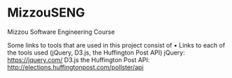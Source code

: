 # MizzouSENG
Mizzou Software Engineering Course

Some links to tools that are used in this project consist of
• Links	to	each	of	the	tools	used	(jQuery,	D3.js,	the	Huffington	Post	API)
jQuery: https://jquery.com/
D3.js 
the Huffington Post API: http://elections.huffingtonpost.com/pollster/api
